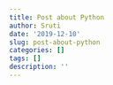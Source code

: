 ```yaml
---
title: Post about Python
author: Sruti
date: '2019-12-10'
slug: post-about-python
categories: []
tags: []
description: ''
---
```

